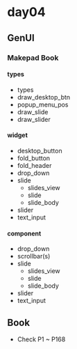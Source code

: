 # day04

## GenUI

### Makepad Book

#### types

- types
- draw_desktop_btn
- popup_menu_pos
- draw_slide
- draw_slider


#### widget

- desktop_button
- fold_button
- fold_header
- drop_down
- slide
  - slides_view
  - slide
  - slide_body
- slider
- text_input

#### component

- drop_down
- scrollbar(s)
- slide
  - slides_view
  - slide
  - slide_body
- slider
- text_input

## Book

- Check P1 ~ P168